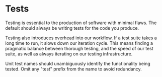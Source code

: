 # Tests

Testing is essential to the production of software with minimal flaws. The default should always be writing tests for the code you produce.

Testing also introduces overhead into our workflow. If a test suite takes a long time to run, it slows down our iteration cycle. This means finding a pragmatic balance between thorough testing, and the speed of our test suite, as well as always iterating on our testing infrastructure.

Unit test names should unambiguously identify the functionality being tested. Omit any "test" prefix from the name to avoid redundancy.
